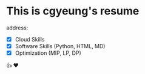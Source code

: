 
# This is cgyeung's resume #

address: 

- [x] Cloud Skills
- [x] Software Skills (Python, HTML, MD)
- [x] Optimization (MIP, LP, DP)

👍
:heart:


